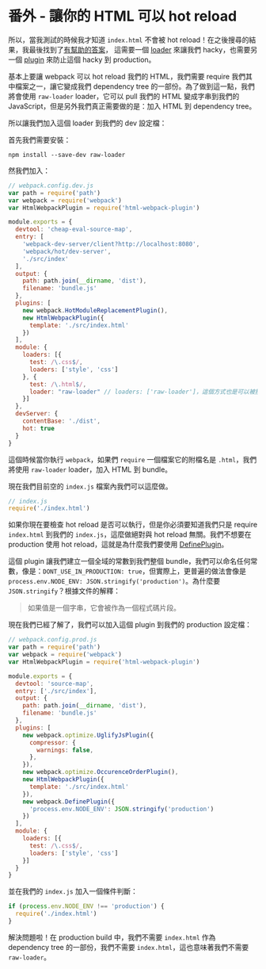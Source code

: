 # 番外 - 讓你的 HTML 可以 hot reload

所以，當我測試的時候我才知道 `index.html` 不會被 hot reload！在之後搜尋的結果，我最後找到了[有幫助的答案](http://stackoverflow.com/questions/33183931/how-to-watch-index-html-using-webpack-dev-server-and-html-webpack-plugin)，
這需要一個 [loader](https://github.com/webpack/raw-loader) 來讓我們 hacky，也需要另一個 [plugin](https://github.com/webpack/docs/wiki/list-of-plugins#defineplugin) 來防止這個 hacky 到 production。

基本上要讓 webpack 可以 hot reload 我們的 HTML，我們需要 require 我們其中檔案之一，讓它變成我們 dependency tree 的一部份。為了做到這一點，我們將會使用 `raw-loader` loader，它可以 pull 我們的 HTML 變成字串到我們的 JavaScript，但是另外我們真正需要做的是：加入 HTML 到 dependency tree。

所以讓我們加入這個 loader 到我們的 dev 設定檔：

首先我們需要安裝：

    npm install --save-dev raw-loader

然我們加入：

```javascript
// webpack.config.dev.js
var path = require('path')
var webpack = require('webpack')
var HtmlWebpackPlugin = require('html-webpack-plugin')

module.exports = {
  devtool: 'cheap-eval-source-map',
  entry: [
    'webpack-dev-server/client?http://localhost:8080',
    'webpack/hot/dev-server',
    './src/index'
  ],
  output: {
    path: path.join(__dirname, 'dist'),
    filename: 'bundle.js'
  },
  plugins: [
    new webpack.HotModuleReplacementPlugin(),
    new HtmlWebpackPlugin({
      template: './src/index.html'
    })
  ],
  module: {
    loaders: [{
      test: /\.css$/,
      loaders: ['style', 'css']
    }, {
      test: /\.html$/,
      loader: "raw-loader" // loaders: ['raw-loader']，這個方式也是可以被接受的。
    }]
  },
  devServer: {
    contentBase: './dist',
    hot: true
  }
}
```

這個時候當你執行 `webpack`，如果們 `require` 一個檔案它的附檔名是 `.html`，我們將使用 `raw-loader` loader，加入 HTML 到 bundle。

現在我們目前空的 `index.js` 檔案內我們可以這麼做。

```javascript
// index.js
require('./index.html')
```

如果你現在要檢查 hot reload 是否可以執行，但是你必須要知道我們只是 require `index.html` 到我們的 `index.js`，這麼做絕對與 hot reload 無關。我們不想要在 production 使用 hot reload，這就是為什麼我們要使用 [DefinePlugin](https://github.com/webpack/docs/wiki/list-of-plugins#defineplugin)。

這個 plugin 讓我們建立一個全域的常數到我們整個 bundle，我們可以命名任何常數，像是：`DONT_USE_IN_PRODUCTION: true`，但實際上，更普遍的做法會像是 `process.env.NODE_ENV: JSON.stringify('production')`。為什麼要 `JSON.stringify`？根據文件的解釋：

> 如果值是一個字串，它會被作為一個程式碼片段。

現在我們已經了解了，我們可以加入這個 plugin 到我們的 production 設定檔：

```javascript
// webpack.config.prod.js
var path = require('path')
var webpack = require('webpack')
var HtmlWebpackPlugin = require('html-webpack-plugin')

module.exports = {
  devtool: 'source-map',
  entry: ['./src/index'],
  output: {
    path: path.join(__dirname, 'dist'),
    filename: 'bundle.js'
  },
  plugins: [
    new webpack.optimize.UglifyJsPlugin({
      compressor: {
        warnings: false,
      },
    }),
    new webpack.optimize.OccurenceOrderPlugin(),
    new HtmlWebpackPlugin({
      template: './src/index.html'
    }),
    new webpack.DefinePlugin({
      'process.env.NODE_ENV': JSON.stringify('production')
    })
  ],
  module: {
    loaders: [{
      test: /\.css$/,
      loaders: ['style', 'css']
    }]
  }
}
```

並在我們的 `index.js` 加入一個條件判斷：

```javascript
if (process.env.NODE_ENV !== 'production') {
  require('./index.html')
}
```

解決問題啦！在 production build 中，我們不需要 `index.html` 作為 dependency tree 的一部份，我們不需要 `index.html`，這也意味著我們不需要 `raw-loader`。

